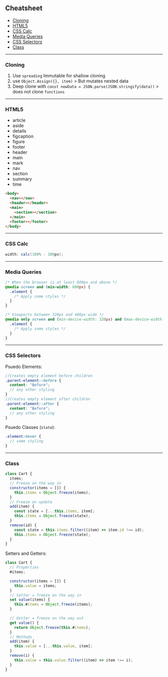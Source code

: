 ## Cheatsheet

- [Cloning](#Cloning)
- [HTML5](#HTML5)
- [CSS Calc](#CSS-Calc)
- [Media Queries](#Media-Queries)
- [CSS Selectors](#CSS-Selectors)
- [Class](#Class)

---

### Cloning

1. Use `spreading` Immutable for shallow cloning
2. use `Object.Assign({}, item)` > But mutates nested data
3. Deep clone with `const newData = JSON.parse(JSON.stringify(data))` > does not clone `functions`

---

### HTML5

- article
- aside
- details
- figcaption
- figure
- footer
- header
- main
- mark
- nav
- section
- summary
- time

```html
<body>
  <nav></nav>
  <header></header>
  <main>
    <section></section>
  </main>
  <footer></footer>
</body>
```

---

### CSS Calc

```cs
width: calc(100% - 100px);
```

---

### Media Queries

```css
/* When the browser is at least 600px and above */
@media screen and (min-width: 600px) {
  .element {
    /* Apply some styles */
  }
}

/* Viewports between 320px and 480px wide */
@media only screen and (min-device-width: 320px) and (max-device-width: 480px) {
  .element {
    /* Apply some styles */
  }
}
```

---

### CSS Selectors

Psuedo Elements:

```scss
//Creates empty element before children
.parent-element::before {
  content: "Before";
  // any other styling
}
//Creates empty element after children
.parent-element::after {
  content: "Before";
  // any other styling
}
```

Psuedo Classes (`state`):

```scss
.element:hover {
  // some styling
}
```

---

### Class

```js
class Cart {
  items;
  // Freeze on the way in
  constructor(items = []) {
    this.items = Object.freeze(items);
  }
  // Freeze on update
  add(item) {
    const state = [...this.items, item];
    this.items = Object.freeze(state);
  }
  remove(id) {
    const state = this.items.filter((item) => item.id !== id);
    this.items = Object.freeze(state);
  }
}
```

Setters and Getters:

```js
class Cart {
  // Properties
  #items;

  constructor(items = []) {
    this.value = items;
  }
  // Setter = freeze on the way in
  set value(items) {
    this.#items = Object.freeze(items);
  }

  // Getter = freeze on the way out
  get value() {
    return Object.freeze(this.#items);
  }
  // Methods
  add(item) {
    this.value = [...this.value, item];
  }
  remove(i) {
    this.value = this.value.filter((item) => item !== i);
  }
}
```
